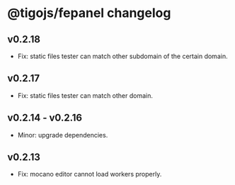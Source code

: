 # @tigojs/fepanel changelog

## v0.2.18

- Fix: static files tester can match other subdomain of the certain domain.

## v0.2.17

- Fix: static files tester can match other domain.

## v0.2.14 - v0.2.16

- Minor: upgrade dependencies.

## v0.2.13

- Fix: mocano editor cannot load workers properly.
